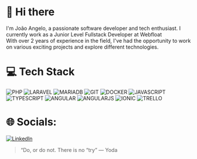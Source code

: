 # 👋 Hi there

I'm João Angelo, a passionate software developer and tech enthusiast. I currently work as a Junior Level Fullstack Developer at Webfloat </br>
With over 2 years of experience in the field, I've had the opportunity to work on various exciting projects and explore different technologies.

# 💻 Tech Stack
![PHP](https://img.shields.io/badge/PHP-777BB4?style=for-the-badge&logo=php&logoColor=white) 
![LARAVEL](https://img.shields.io/badge/Laravel-FF2D20?style=for-the-badge&logo=laravel&logoColor=white) 
![MARIADB](https://img.shields.io/badge/MariaDB-003545?style=for-the-badge&logo=mariadb&logoColor=white) 
![GIT](https://img.shields.io/badge/GIT-E44C30?style=for-the-badge&logo=git&logoColor=white) 
![DOCKER](https://img.shields.io/badge/Docker-2CA5E0?style=for-the-badge&logo=docker&logoColor=white)
![JAVASCRIPT](https://img.shields.io/badge/JavaScript-323330?style=for-the-badge&logo=javascript&logoColor=F7DF1E)
![TYPESCRIPT](https://img.shields.io/badge/TypeScript-007ACC?style=for-the-badge&logo=typescript&logoColor=white)
![ANGULAR](https://img.shields.io/badge/Angular-DD0031?style=for-the-badge&logo=angular&logoColor=white)
![ANGULARJS](https://img.shields.io/badge/AngularJS-E23237?style=for-the-badge&logo=angularjs&logoColor=white)
![IONIC](https://img.shields.io/badge/Ionic-3880FF?style=for-the-badge&logo=ionic&logoColor=white)
![TRELLO](https://img.shields.io/badge/Trello-0052CC?style=for-the-badge&logo=trello&logoColor=white)

# 🌐 Socials:
[![LinkedIn](https://img.shields.io/badge/LinkedIn-%230077B5.svg?logo=linkedin&logoColor=white)](https://linkedin.com/in/joao-angelo-beraldo)
> “Do, or do not. There is no “try” — Yoda
